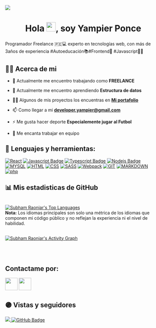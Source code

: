 <img src="https://imgur.com/06JQUeG" />

<h1 align="center">Hola <img src="https://raw.githubusercontent.com/MartinHeinz/MartinHeinz/master/wave.gif" width="30px">, soy Yampier Ponce</h1>
<h3 align="center"></h3>Programador Freelance 🇵🇪💻 experto en tecnologías web, con más de 3años de experiencia #Autoeducación📚#Frontend🎨 #Javascript👨‍💻

## 🙋‍♂️ Acerca de mi

- 🔭 Actualmente me encuentro trabajando como **FREELANCE**

- 🌱 Actualmente me encuentro aprendiendo **Estructura de datos**

- 👨‍💻 Algunos de mis proyectos los encuentras en **[Mi portafolio](https://yampierponce.github.io/portafolio-yampi/)**

- 📫 Como llegar a mi **developer.yampier@gmail.com**

- ⚡ Me gusta hacer deporte **Especialemente jugar al Futbol**

- 🤝 Me encanta trabajar en equipo

## 🚀 Lenguajes y herramientas:

<!-- <p align="center">
    <a href="https://reactjs.org/" target="_blank"> <img src="https://img.icons8.com/color/48/000000/react-native.png"/> </a>
    <a href="https://developer.mozilla.org/en-US/docs/Web/JavaScript" target="_blank"> <img src="https://img.icons8.com/color/48/000000/javascript.png"/> </a>
    <a href="https://www.w3.org/html/" target="_blank"> <img src="https://img.icons8.com/color/48/000000/html-5.png"/> </a>
    <a href="https://www.w3schools.com/css/" target="_blank"> <img src="https://img.icons8.com/color/48/000000/css3.png"/> </a>
    <a href="https://getbootstrap.com" target="_blank"> <img src="https://img.icons8.com/color/48/000000/bootstrap.png"/> </a>
    <a style="padding-right:8px;" href="https://nodejs.org" target="_blank"> <img src="https://img.icons8.com/color/48/000000/nodejs.png"/> </a>
    <a style="padding-right:8px;" href="https://www.mysql.com/" target="_blank"> <img src="https://img.icons8.com/fluent/50/000000/mysql-logo.png"/> </a>
    <a href="https://firebase.google.com/" target="_blank"> <img src="https://img.icons8.com/color/48/000000/firebase.png"/> </a>
    <a href="https://git-scm.com/" target="_blank"> <img src="https://img.icons8.com/color/48/000000/git.png"/> </a>
</p> -->

[![React](https://img.shields.io/badge/-React-61DBFB?style=for-the-badge&labelColor=black&logo=react&logoColor=61DBFB)](#) [![Javascript Badge](https://img.shields.io/badge/-Javascript-F0DB4F?style=for-the-badge&labelColor=black&logo=javascript&logoColor=F0DB4F)](#) [![Typescript Badge](https://img.shields.io/badge/-Typescript-007acc?style=for-the-badge&labelColor=black&logo=typescript&logoColor=007acc)](#) [![Nodejs Badge](https://img.shields.io/badge/-Nodejs-3C873A?style=for-the-badge&labelColor=black&logo=node.js&logoColor=3C873A)](#) [![MYSQL](https://img.shields.io/badge/-mySQL-F29111?style=for-the-badge&labelColor=black&logo=mysql&logoColor=FFFFFF)](#) [![HTML](https://img.shields.io/badge/-HTML-F07634?style=for-the-badge&labelColor=black&logo=html5&logoColor=F07634)](#) [![CSS](https://img.shields.io/badge/-CSS-007BC1?style=for-the-badge&labelColor=black&logo=CSS3&logoColor=007BC1)](#) [![SASS](https://img.shields.io/badge/-SASS-CF649A?style=for-the-badge&labelColor=black&logo=sass&logoColor=CF649A)](#) [![Webpack](https://img.shields.io/badge/-webpack-75AFCC?style=for-the-badge&labelColor=black&logo=webpack&logoColor=75AFCC)](#) [![GIT](https://img.shields.io/badge/-GIT-F34C28?style=for-the-badge&labelColor=black&logo=GIT&logoColor=F34C28)](#) [![MARKDOWN](https://img.shields.io/badge/-MARKDOWN-8EC8DC?style=for-the-badge&labelColor=black&logo=MARKDOWN&logoColor=ffffff)](#) [![php](https://img.shields.io/badge/-PHP-7175AA?style=for-the-badge&labelColor=black&logo=PHP&logoColor=FFFFFF)](#)
<br/>

## 📊 Mis estadisticas de GitHub

  <br/>
  <a href="https://github.com/SubhamRaoniar28/github-readme-stats"><img alt="Subham Raoniar's Top Languages" src="https://github-readme-stats.vercel.app/api/top-langs/?username=YampierPonce&langs_count=8&count_private=true&layout=compact&theme=radical&hide_border=true&bg_color=0D1117" /></a>
  <br/>
  <b>Nota:</b> Los idiomas principales son solo una métrica de los idiomas que componen mi código público y no reflejan la experiencia ni el nivel de habilidad.

<br/>
<br/>

<a href="https://github.com/SubhamRaoniar28/github-readme-activity-graph"><img alt="Subham Raoniar's Activity Graph" src="https://activity-graph.herokuapp.com/graph?username=YampierPonce&bg_color=0D1117&color=5BCDEC&line=5BCDEC&point=FFFFFF&hide_border=true" /></a>

<br/>
<br/>

## Contactame por:

<p align="left">

<a href = "https://www.linkedin.com/in/subham-raoniar/"><img src="https://img.icons8.com/fluent/48/000000/linkedin.png" width="40"/></a>
<a href = "https://twitter.com/subhamraoniar"><img src="https://img.icons8.com/fluent/48/000000/twitter.png" width="40"/></a>

</p>

## 🟣 Vistas y seguidores

<a href="https://github.com/Meghna-DAS/github-profile-views-counter">
    <img src="https://komarev.com/ghpvc/?username=YampierPonce&color=blue&style=flat-square">
</a>
<a href="https://github.com/YampierPonce?tab=followers"><img src="https://img.shields.io/github/followers/YampierPonce?label=Followers&style=blue" alt="GitHub Badge"></a>
